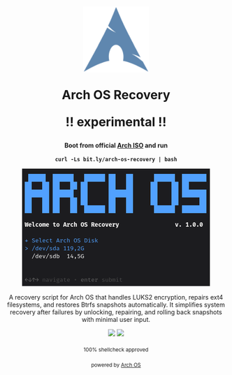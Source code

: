 <h1 align="center">
  <img src="./logo.svg" width="150" height="150">
  <p>Arch OS Recovery</p>
  <p>!! experimental !!</p>
</h1>

<div align="center">

<p><strong>Boot from official <a target="_blank" href="https://archlinux.org/download/">Arch ISO</a> and run</strong></p>

**`curl -Ls bit.ly/arch-os-recovery | bash`**

<p><img src="./screenshots/recovery.png"></p>

  <p>A recovery script for Arch OS that handles LUKS2 encryption, repairs ext4 filesystems, and restores Btrfs snapshots automatically. It simplifies system recovery after failures by unlocking, repairing, and rolling back snapshots with minimal user input.</p>

  <p>
    <img src="https://img.shields.io/badge/MAINTAINED-YES-green?style=for-the-badge">
    <img src="https://img.shields.io/badge/License-GPL_v2-blue?style=for-the-badge">
  </p>
  <p><sub>100% shellcheck approved</sub></p>
  <p><sub>powered by <a href="https://github.com/murkl/arch-os">Arch OS</a></sub></p>

</div>
